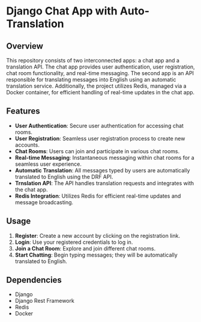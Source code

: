 # Django Chat App with Auto-Translation

## Overview

This repository consists of two interconnected apps: a chat app and a translation API. The chat app provides user authentication, user registration, chat room functionality, and real-time messaging. The second app is an API responsible for translating messages into English using an automatic translation service. Additionally, the project utilizes Redis, managed via a Docker container, for efficient handling of real-time updates in the chat app.

## Features

- **User Authentication**: Secure user authentication for accessing chat rooms.
- **User Registration**: Seamless user registration process to create new accounts.
- **Chat Rooms**: Users can join and participate in various chat rooms.
- **Real-time Messaging**: Instantaneous messaging within chat rooms for a seamless user experience.
- **Automatic Translation**: All messages typed by users are automatically translated to English using the DRF API.
- **Trnslation API**: The API handles translation requests and integrates with the chat app.
- **Redis Integration**: Utilizes Redis for efficient real-time updates and message broadcasting.


## Usage

1. **Register**: Create a new account by clicking on the registration link.
2. **Login**: Use your registered credentials to log in.
3. **Join a Chat Room**: Explore and join different chat rooms.
4. **Start Chatting**: Begin typing messages; they will be automatically translated to English.

## Dependencies

- Django
- Django Rest Framework
- Redis
- Docker
